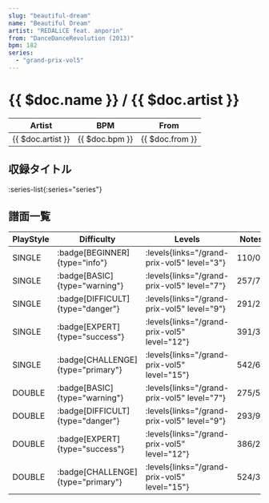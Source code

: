 ```yaml
---
slug: "beautiful-dream"
name: "Beautiful Dream"
artist: "REDALiCE feat. anporin"
from: "DanceDanceRevolution (2013)"
bpm: 182
series:
  - "grand-prix-vol5"
---
```


# {{ $doc.name }} / {{ $doc.artist }}

|Artist|BPM|From|
|------|---|----|
|{{ $doc.artist }}|{{ $doc.bpm }}|{{ $doc.from }}|

## 収録タイトル

:series-list{:series="series"}

## 譜面一覧

|PlayStyle|Difficulty|Levels|Notes|Movie|
|---------|----------|------|-----|-----|
|SINGLE| :badge[BEGINNER]{type="info"}| :levels{links="/grand-prix-vol5" level="3"}|110/0||
|SINGLE| :badge[BASIC]{type="warning"}| :levels{links="/grand-prix-vol5" level="7"}|257/7||
|SINGLE| :badge[DIFFICULT]{type="danger"}| :levels{links="/grand-prix-vol5" level="9"}|291/21||
|SINGLE| :badge[EXPERT]{type="success"}| :levels{links="/grand-prix-vol5" level="12"}|391/34||
|SINGLE| :badge[CHALLENGE]{type="primary"}| :levels{links="/grand-prix-vol5" level="15"}|542/62||
|DOUBLE| :badge[BASIC]{type="warning"}| :levels{links="/grand-prix-vol5" level="7"}|275/5||
|DOUBLE| :badge[DIFFICULT]{type="danger"}| :levels{links="/grand-prix-vol5" level="9"}|293/9||
|DOUBLE| :badge[EXPERT]{type="success"}| :levels{links="/grand-prix-vol5" level="12"}|386/24||
|DOUBLE| :badge[CHALLENGE]{type="primary"}| :levels{links="/grand-prix-vol5" level="15"}|524/31||
